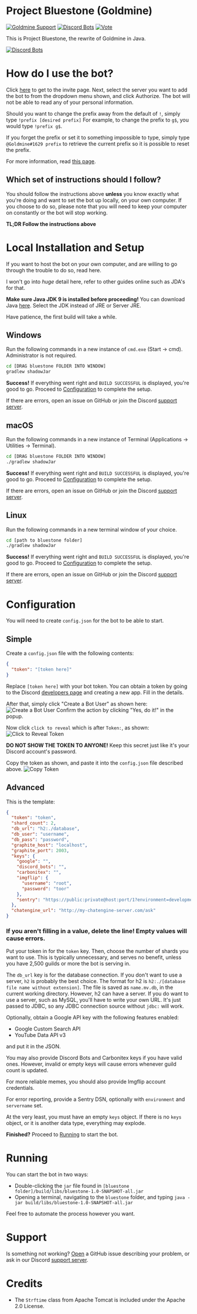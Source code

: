 # Project Bluestone (Goldmine)
<a href="https://discord.gg/sYkwfxA"><img src="https://discordapp.com/api/guilds/239772188649979904/widget.png" alt="Goldmine Support"></a> <a href="https://discordbots.org/bot/goldmine"><img src="https://discordbots.org/api/widget/owner/239775420470394897.svg" alt="Discord Bots"></a> <a href="https://discordbots.org/bot/goldmine/vote"><img src="https://discordbots.org/api/widget/upvotes/239775420470394897.svg?noavatar=true" alt="Vote"></a>

This is Project Bluestone, the rewrite of Goldmine in Java.

<a href="https://discordbots.org/bot/goldmine"><img src="https://discordbots.org/api/widget/239775420470394897.svg?usernamecolor=FF7619&topcolor=000000&middlecolor=161616&datacolor=E0E0E0&highlightcolor=000000" alt="Discord Bots"></a>

# How do I use the bot?
Click [here](https://discordapp.com/oauth2/authorize?client_id=239775420470394897&scope=bot&permissions=473295957) to get to the invite page.
Next, select the server you want to add the bot to from the dropdown menu shown, and click Authorize. The bot will not be able to read any of your personal information.

Should you want to change the prefix away from the default of `!`, simply type `!prefix [desired prefix]` For example, to change the prefix to `g$`, you would type `!prefix g$`.

If you forget the prefix or set it to something impossible to type, simply type `@Goldmine#1629 prefix` to retrieve the current prefix so it is possible to reset the prefix.

For more information, read [this page](https://khronodragon.com/goldmine/adding).

## Which set of instructions should I follow?
You should follow the instructions above **unless** you know exactly what you're doing and want to set the bot up locally, on your own computer. 
If you choose to do so, please note that you will need to keep your computer on constantly or the bot will stop working.

**TL;DR Follow the instructions above**

# Local Installation and Setup
If you want to host the bot on your own computer, and are willing to go through the trouble to do so, read here.

I won't go into *huge* detail here, refer to other guides online such as JDA's for that.

**Make sure Java JDK 9 is installed before proceeding!**
You can download Java [here](http://www.oracle.com/technetwork/java/javase/downloads/index.html).
Select the JDK instead of JRE or Server JRE.

Have patience, the first build will take a while.

## Windows
Run the following commands in a new instance of `cmd.exe` (Start -> cmd). Administrator is not required.
```bat
cd [DRAG bluestone FOLDER INTO WINDOW]
gradlew shadowJar
```
**Success!**
If everything went right and `BUILD SUCCESSFUL` is displayed, you're good to go.
Proceed to [Configuration](#configuration) to complete the setup.

If there are errors, open an issue on GitHub or join the Discord [support server](https://discord.gg/sYkwfxA).

## macOS
Run the following commands in a new instance of Terminal (Applications -> Utilities -> Terminal).
```bash
cd [DRAG bluestone FOLDER INTO WINDOW]
./gradlew shadowJar
```
**Success!**
If everything went right and `BUILD SUCCESSFUL` is displayed, you're good to go.
Proceed to [Configuration](#configuration) to complete the setup.

If there are errors, open an issue on GitHub or join the Discord [support server](https://discord.gg/sYkwfxA).

## Linux
Run the following commands in a new terminal window of your choice.
```bash
cd [path to bluestone folder]
./gradlew shadowJar
```
**Success!**
If everything went right and `BUILD SUCCESSFUL` is displayed, you're good to go.
Proceed to [Configuration](#configuration) to complete the setup.

If there are errors, open an issue on GitHub or join the Discord [support server](https://discord.gg/sYkwfxA).

# Configuration
You will need to create `config.json` for the bot to be able to start.

## Simple
Create a `config.json` file with the following contents:
```json
{
  "token": "[token here]"
}
```

Replace `[token here]` with your bot token.
You can obtain a token by going to the Discord [developers page](https://discordapp.com/developers/applications/me) and creating a new app. Fill in the details.

After that, simply click "Create a Bot User" as shown here: ![Create a Bot User](https://user-images.githubusercontent.com/7930239/36882728-66599c4e-1d8a-11e8-969c-e9904aac2268.png)
Confirm the action by clicking "Yes, do it!" in the popup.

Now click `click to reveal` which is after `Token:`, as shown: ![Click to Reveal Token](https://user-images.githubusercontent.com/7930239/36882771-b4e0fe3e-1d8a-11e8-9232-21bbfe34befc.png)

**DO NOT SHOW THE TOKEN TO __ANYONE__!** Keep this secret just like it's your Discord account's password.

Copy the token as shown, and paste it into the `config.json` file described above. ![Copy Token](https://user-images.githubusercontent.com/7930239/36882814-fb2eccae-1d8a-11e8-830c-a5d568aba1ed.png)

## Advanced
This is the template:
```json
{
  "token": "token",
  "shard_count": 2,
  "db_url": "h2:./database",
  "db_user": "username",
  "db_pass": "password",
  "graphite_host": "localhost",
  "graphite_port": 2003,
  "keys": {
    "google": "",
    "discord_bots": "",
    "carbonitex": "",
    "imgflip": {
      "username": "root",
      "password": "toor"
    },
    "sentry": "https://public:private@host:port/1?environment=development&servername=laptop1"
  },
  "chatengine_url": "http://my-chatengine-server.com/ask"
}
```
### If you aren't filling in a value, **delete the line**! Empty values will cause errors.

Put your token in for the `token` key.
Then, choose the number of shards you want to use.
This is typically unnecessary, and serves no benefit,
unless you have 2,500 guilds or more the bot is serving in.

The `db_url` key is for the database connection.
If you don't want to use a server, `h2` is probably the best choice.
The format for h2 is `h2:./[database file name without extension]`.
The file is saved as `name.mv.db`, in the current working directory.
However, h2 can have a server.
If you do want to use a server, such as MySQL, you'll have to write your own URL.
It's just passed to JDBC, so any JDBC connection source without `jdbc:` will work.

Optionally, obtain a Google API key with the following features enabled:
 - Google Custom Search API
 - YouTube Data API v3

and put it in the JSON.

You may also provide Discord Bots and Carbonitex keys if you have valid ones.
However, invalid or empty keys will cause errors
whenever guild count is updated.

For more reliable memes, you should also provide Imgflip account credentials.

For error reporting, provide a Sentry DSN, optionally with `environment` and `servername` set.

At the very least, you must have an empty `keys` object.
If there is no `keys` object, or it is another data type, everything may explode.

**Finished?** Proceed to [Running](#running) to start the bot.

# Running
You can start the bot in two ways:
  - Double-clicking the `jar` file found in `[bluestone folder]/build/libs/bluestone-1.0-SNAPSHOT-all.jar`
  - Opening a terminal, navigating to the `bluestone` folder, and typing `java -jar build/libs/bluestone-1.0-SNAPSHOT-all.jar`

Feel free to automate the process however you want.

# Support
Is something not working?
[Open](https://github.com/kdrag0n/bluestone/issues/new) a GitHub issue describing your problem, or ask in our Discord [support server](https://discord.gg/sYkwfxA).

# Credits
 - The `Strftime` class from Apache Tomcat is included under the Apache 2.0 License.
